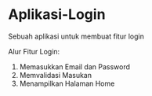 # Aplikasi-Login
Sebuah aplikasi untuk membuat fitur login

Alur Fitur Login:
1. Memasukkan Email dan Password
2. Memvalidasi Masukan
3. Menampilkan Halaman Home
